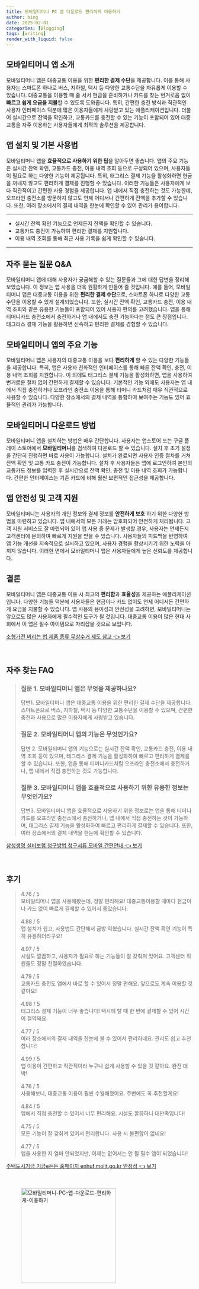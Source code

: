 ```yaml
---
title: 모바일티머니 PC 앱 다운로드 편리하게 이용하기
author: bing
date: 2025-02-01
categories: [Blogging]
tags: [writing]
render_with_liquid: false
---
```



<h2 id='모바일티머니_앱_소개'>모바일티머니 앱 소개</h2>

<p>모바일티머니 앱은 대중교통 이용을 위한 <b>편리한 결제 수단</b>을 제공합니다. 이를 통해 사용자는 스마트폰 하나로 버스, 지하철, 택시 등 다양한 교통수단을 자유롭게 이용할 수 있습니다. 대중교통을 이용할 때 줄 서서 현금을 준비하거나 카드를 찾는 번거로움 없이 <b>빠르고 쉽게 요금을 지불</b>할 수 있도록 도와줍니다. 특히, 간편한 충전 방식과 직관적인 사용자 인터페이스 덕분에 많은 이용자들에게 사랑받고 있는 애플리케이션입니다. 더불어 실시간으로 잔액을 확인하고, 교통카드를 충전할 수 있는 기능이 포함되어 있어 대중교통을 자주 이용하는 사용자들에게 최적의 솔루션을 제공합니다.</p>

<h2 id='앱_설치와_기본_사용법'>앱 설치 및 기본 사용법</h2>

<p>모바일티머니 앱을 <b>효율적으로 사용하기 위한 팁</b>을 알아두면 좋습니다. 앱의 주요 기능은 실시간 잔액 확인, 교통카드 충전, 이용 내역 조회 등으로 구성되어 있으며, 사용자들이 필요로 하는 다양한 기능이 제공됩니다. 특히, 태그리스 결제 기능을 활성화하면 현금을 꺼내지 않고도 편리하게 결제를 진행할 수 있습니다. 이러한 기능들은 사용자에게 보다 직관적이고 간편한 사용 경험을 제공합니다. 앱 내에서 직접 충전하는 것도 가능한데, 오프라인 충전소를 방문하지 않고도 언제 어디서나 간편하게 잔액을 추가할 수 있습니다. 또한, 여러 장소에서의 결제 내역을 한눈에 확인할 수 있어 관리가 용이합니다.</p>

<hr />

<ul>
    <li>실시간 잔액 확인 기능으로 언제든지 잔액을 확인할 수 있습니다.</li>
    <li>교통카드 충전이 가능하여 편리한 결제를 지원합니다.</li>
    <li>이용 내역 조회를 통해 최근 사용 기록을 쉽게 확인할 수 있습니다.</li>
</ul>

<hr />

<h2 id='자주_묻는_질문'>자주 묻는 질문 Q&A</h2>

<p>모바일티머니 앱에 대해 사용자가 궁금해할 수 있는 질문들과 그에 대한 답변을 정리해 보았습니다. 이 정보는 앱 사용을 더욱 원활하게 만들어 줄 것입니다. 예를 들어, 모바일티머니 앱은 대중교통 이용을 위한 <b>편리한 결제 수단</b>으로, 스마트폰 하나로 다양한 교통수단을 이용할 수 있게 설계되었습니다. 또한, 실시간 잔액 확인, 교통카드 충전, 이용 내역 조회와 같은 유용한 기능들이 포함되어 있어 사용자 편의를 고려했습니다. 앱을 통해 티머니카드 충전소에서 충전하거나 앱 내에서도 충전 가능하다는 점도 큰 장점입니다. 태그리스 결제 기능을 활용하면 신속하고 편리한 결제를 경험할 수 있습니다.</p>

<h2 id='앱_기능_상세'>모바일티머니 앱의 주요 기능</h2>

<p>모바일티머니 앱은 사용자의 대중교통 이용을 보다 <b>편리하게</b> 할 수 있는 다양한 기능들을 제공합니다. 특히, 앱은 사용자 친화적인 인터페이스를 통해 빠른 잔액 확인, 충전, 이용 내역 조회를 지원합니다. 이 외에도 태그리스 결제 기능을 활성화하면, 앱을 사용하여 번거로운 절차 없이 간편하게 결제할 수 있습니다. 기본적인 기능 외에도 사용자는 앱 내에서 직접 충전하거나 오프라인 충전소 이용을 통해 티머니 카드처럼 매우 직관적으로 사용할 수 있습니다. 다양한 장소에서의 결제 내역을 통합하여 보여주는 기능도 있어 효율적인 관리가 가능합니다.</p>

<h2 id='앱_다운로드_방법'>모바일티머니 다운로드 방법</h2>

<p>모바일티머니 앱을 설치하는 방법은 매우 간단합니다. 사용자는 앱스토어 또는 구글 플레이 스토어에서 <b>모바일티머니</b>를 검색하여 다운로드 할 수 있습니다. 설치 후 초기 설정을 간단히 진행하면 바로 사용이 가능합니다. 설치가 완료되면 사용자 인증 절차를 거쳐 잔액 확인 및 교통 카드 충전이 가능합니다. 설치 후 사용자들은 앱에 로그인하여 본인의 교통카드 정보를 입력한 후 실시간으로 잔액 확인, 충전 및 이용 내역 조회가 가능합니다. 간편한 인터페이스는 기존 카드에 비해 훨씬 보편적인 접근성을 제공합니다.</p>

<h2 id='앱_안전성_및_고객지원'>앱 안전성 및 고객 지원</h2>

<p>모바일티머니는 사용자의 개인 정보와 결제 정보를 <b>안전하게 보호</b> 하기 위한 다양한 방법을 마련하고 있습니다. 앱 내에서의 모든 거래는 암호화되어 안전하게 처리됩니다. 고객 지원 서비스도 잘 마련되어 있어 앱 사용 중 문제가 발생할 경우, 사용자는 언제든지 고객센터에 문의하여 빠르게 지원을 받을 수 있습니다. 사용자들의 피드백을 반영하여 앱 기능 개선을 지속적으로 실시하고 있으며, 사용자 경험을 향상시키기 위한 노력을 아끼지 않습니다. 이러한 면에서 모바일티머니 앱은 사용자들에게 높은 신뢰도를 제공합니다.</p>

<h2 id='결론'>결론</h2>

<p>모바일티머니 앱은 대중교통 이용 시 최고의 <b>편리함</b>과 <b>효율성</b>을 제공하는 애플리케이션입니다. 다양한 기능들 덕분에 사용자들은 현금이나 카드 없이도 언제 어디서든 간편하게 요금을 지불할 수 있습니다. 앱 사용의 용이성과 안전성을 고려하면, 모바일티머니는 앞으로도 많은 사용자에게 필수적인 도구가 될 것입니다. 대중교통 이용이 많은 현대 사회에서 이 앱은 필수 아이템으로 자리잡을 것으로 보입니다.</p>


<p><a class="click-button" title="소형가전 버리는 법 제품 종류 무상수거 제도 참고" href="https://somered.github.io/posts/%EC%86%8C%ED%98%95%EA%B0%80%EC%A0%84-%EB%B2%84%EB%A6%AC%EB%8A%94-%EB%B2%95-%EC%A0%9C%ED%92%88-%EC%A2%85%EB%A5%98-%EB%AC%B4%EC%83%81%EC%88%98%EA%B1%B0-%EC%A0%9C%EB%8F%84-%EC%B0%B8%EA%B3%A0/" rel="dofollow">소형가전 버리는 법 제품 종류 무상수거 제도 참고 👈 보기</a></p><br>
<h2 id='자주_찾는_FAQ'>자주 찾는 FAQ</h2>
<div itemscope="" itemtype="https://schema.org/FAQPage"> 
<blockquote> 
<div itemscope="" itemprop="mainEntity" itemtype="https://schema.org/Question"> 
<h3 itemprop="name">질문 1. 모바일티머니 앱은 무엇을 제공하나요?</h3> 
<div itemscope="" itemprop="acceptedAnswer" itemtype="https://schema.org/Answer"> 
<span itemprop="text"> 
<p>답변1. 모바일티머니 앱은 대중교통 이용을 위한 편리한 결제 수단을 제공합니다. 스마트폰으로 버스, 지하철, 택시 등 다양한 교통수단을 이용할 수 있으며, 간편한 충전과 사용으로 많은 이용자에게 사랑받고 있습니다.</p> 
</span> 
</div> 
</div> 
<div itemscope="" itemprop="mainEntity" itemtype="https://schema.org/Question"> 
<h3 itemprop="name">질문 2. 모바일티머니 앱의 기능은 무엇인가요?</h3> 
<div itemscope="" itemprop="acceptedAnswer" itemtype="https://schema.org/Answer"> 
<span itemprop="text"> 
<p>답변 2. 모바일티머니 앱의 기능으로는 실시간 잔액 확인, 교통카드 충전, 이용 내역 조회 등이 있으며, 태그리스 결제 기능을 활성화하여 빠르고 편리하게 결제를 할 수 있습니다. 또한, 앱을 통해 티머니카드처럼 오프라인 충전소에서 충전하거나, 앱 내에서 직접 충전하는 것도 가능합니다.</p> 
</span> 
</div> 
</div> 
<div itemscope="" itemprop="mainEntity" itemtype="https://schema.org/Question"> 
<h3 itemprop="name">질문 3. 모바일티머니 앱을 효율적으로 사용하기 위한 유용한 정보는 무엇인가요?</h3> 
<div itemscope="" itemprop="acceptedAnswer" itemtype="https://schema.org/Answer"> 
<span itemprop="text"> 
<p>답변3. 모바일티머니 앱을 효율적으로 사용하기 위한 정보로는 앱을 통해 티머니카드를 오프라인 충전소에서 충전하거나, 앱 내에서 직접 충전하는 것이 가능하며, 태그리스 결제 기능을 활성화하여 빠르고 편리하게 결제할 수 있습니다. 또한, 여러 장소에서의 결제 내역을 한눈에 확인할 수 있습니다.</p> 
</span> 
</div> 
</div> 
</blockquote> 
</div>
<p><a class="click-button" title="삼성생명 실비보험 청구방법 청구서류 모바일 간편안내" href="https://somered.github.io/posts/%EC%82%BC%EC%84%B1%EC%83%9D%EB%AA%85-%EC%8B%A4%EB%B9%84%EB%B3%B4%ED%97%98-%EC%B2%AD%EA%B5%AC%EB%B0%A9%EB%B2%95-%EC%B2%AD%EA%B5%AC%EC%84%9C%EB%A5%98-%EB%AA%A8%EB%B0%94%EC%9D%BC-%EA%B0%84%ED%8E%B8%EC%95%88%EB%82%B4/" rel="dofollow">삼성생명 실비보험 청구방법 청구서류 모바일 간편안내 👈 보기</a></p><br>
<h2 id='후기'>후기</h2>
<div itemscope itemtype="https://schema.org/Product">
  <blockquote>
  <div itemprop="review" itemscope itemtype="https://schema.org/Review">
      <div itemprop="reviewRating" itemscope itemtype="https://schema.org/Rating"> <span itemprop="ratingValue">4.76</span> / <span itemprop="bestRating">5</span> </div>
      <span itemprop="reviewBody">모바일티머니 앱을 사용해봤는데, 정말 편리해요! 대중교통이용할 때마다 현금이나 카드 없이 빠르게 결제할 수 있어서 좋았습니다.</span>
  </div>
  <br>
  <div itemprop="review" itemscope itemtype="https://schema.org/Review">
      <div itemprop="reviewRating" itemscope itemtype="https://schema.org/Rating"> <span itemprop="ratingValue">4.88</span> / <span itemprop="bestRating">5</span> </div>
      <span itemprop="reviewBody">앱 설치가 쉽고, 사용법도 간단해서 금방 익혔습니다. 실시간 잔액 확인 기능이 특히 유용하더라구요!</span>
  </div>
  <br>
  <div itemprop="review" itemscope itemtype="https://schema.org/Review">
      <div itemprop="reviewRating" itemscope itemtype="https://schema.org/Rating"> <span itemprop="ratingValue">4.97</span> / <span itemprop="bestRating">5</span> </div>
      <span itemprop="reviewBody">시설도 깔끔하고, 사용자가 필요로 하는 기능들이 잘 갖춰져 있어요. 고객센터 직원들도 정말 친절하였습니다.</span>
  </div>
  <br>
  <div itemprop="review" itemscope itemtype="https://schema.org/Review">
      <div itemprop="reviewRating" itemscope itemtype="https://schema.org/Rating"> <span itemprop="ratingValue">4.79</span> / <span itemprop="bestRating">5</span> </div>
      <span itemprop="reviewBody">교통카드 충전도 앱에서 바로 할 수 있어서 정말 편해요. 앞으로도 계속 이용할 것 같아요!</span>
  </div>
  <br>
  <div itemprop="review" itemscope itemtype="https://schema.org/Review">
      <div itemprop="reviewRating" itemscope itemtype="https://schema.org/Rating"> <span itemprop="ratingValue">4.98</span> / <span itemprop="bestRating">5</span> </div>
      <span itemprop="reviewBody">태그리스 결제 기능이 너무 좋습니다! 택시에 탈 때 한 번에 결제할 수 있어 시간이 절약돼요.</span>
  </div>
  <br>
  <div itemprop="review" itemscope itemtype="https://schema.org/Review">
      <div itemprop="reviewRating" itemscope itemtype="https://schema.org/Rating"> <span itemprop="ratingValue">4.77</span> / <span itemprop="bestRating">5</span> </div>
      <span itemprop="reviewBody">여러 장소에서의 결제 내역을 한눈에 볼 수 있어서 편리하네요. 관리도 쉽고 추천합니다!</span>
  </div>
  <br>
  <div itemprop="review" itemscope itemtype="https://schema.org/Review">
      <div itemprop="reviewRating" itemscope itemtype="https://schema.org/Rating"> <span itemprop="ratingValue">4.99</span> / <span itemprop="bestRating">5</span> </div>
      <span itemprop="reviewBody">앱 이용이 간편하고 직관적이라 누구나 쉽게 사용할 수 있을 것 같아요. 완전 대박!</span>
  </div>
  <br>
  <div itemprop="review" itemscope itemtype="https://schema.org/Review">
      <div itemprop="reviewRating" itemscope itemtype="https://schema.org/Rating"> <span itemprop="ratingValue">4.76</span> / <span itemprop="bestRating">5</span> </div>
      <span itemprop="reviewBody">사용해보니, 대중교통 이용이 훨씬 수월해졌어요. 주변에도 꼭 추천할게요!</span>
  </div>
  <br>
  <div itemprop="review" itemscope itemtype="https://schema.org/Review">
      <div itemprop="reviewRating" itemscope itemtype="https://schema.org/Rating"> <span itemprop="ratingValue">4.84</span> / <span itemprop="bestRating">5</span> </div>
      <span itemprop="reviewBody">앱에서 직접 충전할 수 있어서 너무 편리해요. 시설도 깔끔하니 대만족입니다!</span>
  </div>
  <br>
  <div itemprop="review" itemscope itemtype="https://schema.org/Review">
      <div itemprop="reviewRating" itemscope itemtype="https://schema.org/Rating"> <span itemprop="ratingValue">4.75</span> / <span itemprop="bestRating">5</span> </div>
      <span itemprop="reviewBody">모든 기능이 잘 갖춰져 있어서 편리합니다. 사용 시 불편함이 없네요!</span>
  </div>
  <br>
  <div itemprop="review" itemscope itemtype="https://schema.org/Review">
      <div itemprop="reviewRating" itemscope itemtype="https://schema.org/Rating"> <span itemprop="ratingValue">4.77</span> / <span itemprop="bestRating">5</span> </div>
      <span itemprop="reviewBody">앱을 사용한 지 얼마 안되었지만, 이제는 없어서는 안 될 필수 앱이 되었습니다!</span>
  </div>
  </blockquote>
</div>
<p><a class="click-button" title="주택도시기금 기금e든든 홈페이지 enhuf.molit.go.kr 안정성" href="https://somered.github.io/posts/%EC%A3%BC%ED%83%9D%EB%8F%84%EC%8B%9C%EA%B8%B0%EA%B8%88-%EA%B8%B0%EA%B8%88e%EB%93%A0%EB%93%A0-%ED%99%88%ED%8E%98%EC%9D%B4%EC%A7%80-enhuf.molit.go.kr-%EC%95%88%EC%A0%95%EC%84%B1/" rel="dofollow">주택도시기금 기금e든든 홈페이지 enhuf.molit.go.kr 안정성 👈 보기</a></p><br>
<figure class="image"><img src="https://somered.github.io/assets/img/thumbnail/모바일티머니-PC-앱-다운로드-편리하게-이용하기.webp" alt="모바일티머니-PC-앱-다운로드-편리하게-이용하기" width="256" height="256"></figure>